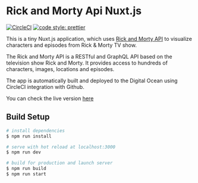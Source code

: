 # Rick and Morty Api Nuxt.js 

[![CircleCI](https://circleci.com/gh/lBodia/Rick-And-Morty-Nuxt.js/tree/master.svg?style=shield)](https://circleci.com/gh/lBodia/Rick-And-Morty-Nuxt.js/tree/master)
[![code style: prettier](https://img.shields.io/badge/code_style-prettier-ff69b4.svg?style=flat-square)](https://github.com/prettier/prettier)

This is a tiny Nuxt.js application, which uses [Rick and Morty API](https://rickandmortyapi.com/) to visualize characters and episodes from Rick & Morty TV show.

The Rick and Morty API is a RESTful and GraphQL API based on the television show Rick and Morty. 
It provides access to hundreds of characters, images, locations and episodes.

The app is automatically built and deployed to the Digital Ocean using CircleCI integration with Github.

You can check the live version [here](http://rick-and-morty.ga/) 

## Build Setup

``` bash
# install dependencies
$ npm run install

# serve with hot reload at localhost:3000
$ npm run dev

# build for production and launch server
$ npm run build
$ npm run start
```
